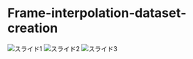 # Frame-interpolation-dataset-creation
![スライド1](https://github.com/hikaru677/Frame-interpolation-dataset-creation/assets/91708748/201ecb25-d873-4a05-ae7d-9eedb1836070)
![スライド2](https://github.com/hikaru677/Frame-interpolation-dataset-creation/assets/91708748/4d1edbd8-7290-44a3-ae7a-9216db1ab6ce)
![スライド3](https://github.com/hikaru677/Frame-interpolation-dataset-creation/assets/91708748/f7357fc5-4e0a-4e1d-b663-b234878a32ab)
